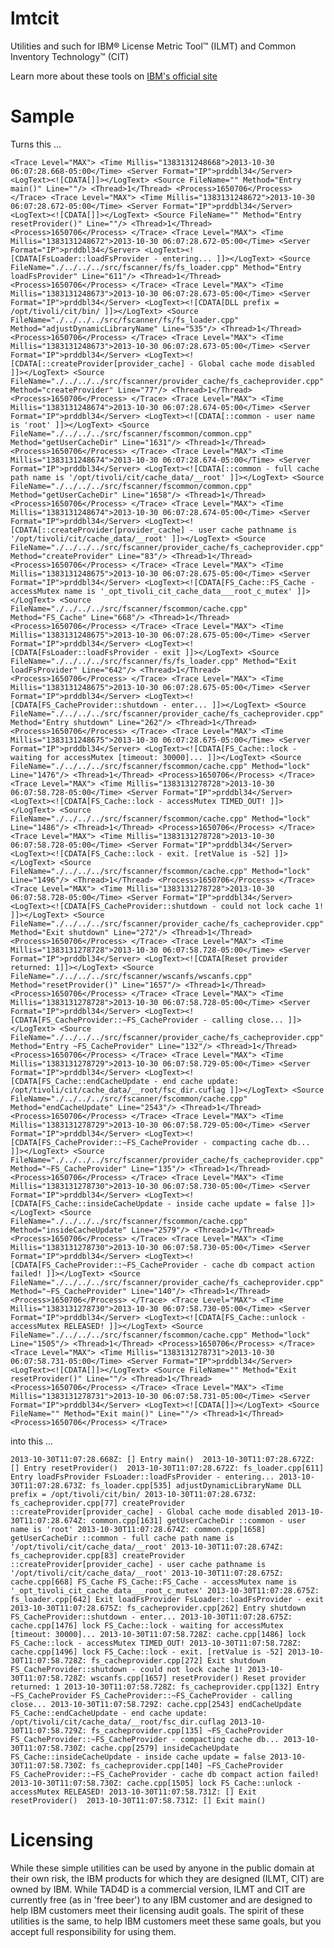lmtcit
======

Utilities and such for IBM® License Metric Tool™ (ILMT) and Common Inventory Technology™ (CIT)

Learn more about these tools on [IBM's official site](http://www-03.ibm.com/software/products/en/licensemetrictool/)


Sample
======
Turns this ...

`<Trace Level="MAX">
 <Time Millis="1383131248668">2013-10-30 06:07:28.668-05:00</Time>
 <Server Format="IP">prddbl34</Server>
 <LogText><![CDATA[]]></LogText>
 <Source FileName="" Method="Entry main()" Line=""/>
 <Thread>1</Thread>
 <Process>1650706</Process>
</Trace>
<Trace Level="MAX">
 <Time Millis="1383131248672">2013-10-30 06:07:28.672-05:00</Time>
 <Server Format="IP">prddbl34</Server>
 <LogText><![CDATA[]]></LogText>
 <Source FileName="" Method="Entry resetProvider()" Line=""/>
 <Thread>1</Thread>
 <Process>1650706</Process>
</Trace>
<Trace Level="MAX">
 <Time Millis="1383131248672">2013-10-30 06:07:28.672-05:00</Time>
 <Server Format="IP">prddbl34</Server>
 <LogText><![CDATA[FsLoader::loadFsProvider - entering...
]]></LogText>
 <Source FileName="./../../../src/fscanner/fs/fs_loader.cpp" Method="Entry loadFsProvider" Line="611"/>
 <Thread>1</Thread>
 <Process>1650706</Process>
</Trace>
<Trace Level="MAX">
 <Time Millis="1383131248673">2013-10-30 06:07:28.673-05:00</Time>
 <Server Format="IP">prddbl34</Server>
 <LogText><![CDATA[DLL prefix = /opt/tivoli/cit/bin/
]]></LogText>
 <Source FileName="./../../../src/fscanner/fs/fs_loader.cpp" Method="adjustDynamicLibraryName" Line="535"/>
 <Thread>1</Thread>
 <Process>1650706</Process>
</Trace>
<Trace Level="MAX">
 <Time Millis="1383131248673">2013-10-30 06:07:28.673-05:00</Time>
 <Server Format="IP">prddbl34</Server>
 <LogText><![CDATA[::createProvider[provider_cache] - Global cache mode disabled
]]></LogText>
 <Source FileName="./../../../src/fscanner/provider_cache/fs_cacheprovider.cpp" Method="createProvider" Line="77"/>
 <Thread>1</Thread>
 <Process>1650706</Process>
</Trace>
<Trace Level="MAX">
 <Time Millis="1383131248674">2013-10-30 06:07:28.674-05:00</Time>
 <Server Format="IP">prddbl34</Server>
 <LogText><![CDATA[::common - user name is 'root'
]]></LogText>
 <Source FileName="./../../../src/fscanner/fscommon/common.cpp" Method="getUserCacheDir" Line="1631"/>
 <Thread>1</Thread>
 <Process>1650706</Process>
</Trace>
<Trace Level="MAX">
 <Time Millis="1383131248674">2013-10-30 06:07:28.674-05:00</Time>
 <Server Format="IP">prddbl34</Server>
 <LogText><![CDATA[::common - full cache path name is '/opt/tivoli/cit/cache_data/__root'
]]></LogText>
 <Source FileName="./../../../src/fscanner/fscommon/common.cpp" Method="getUserCacheDir" Line="1658"/>
 <Thread>1</Thread>
 <Process>1650706</Process>
</Trace>
<Trace Level="MAX">
 <Time Millis="1383131248674">2013-10-30 06:07:28.674-05:00</Time>
 <Server Format="IP">prddbl34</Server>
 <LogText><![CDATA[::createProvider[provider_cache] - user cache pathname is '/opt/tivoli/cit/cache_data/__root'
]]></LogText>
 <Source FileName="./../../../src/fscanner/provider_cache/fs_cacheprovider.cpp" Method="createProvider" Line="83"/>
 <Thread>1</Thread>
 <Process>1650706</Process>
</Trace>
<Trace Level="MAX">
 <Time Millis="1383131248675">2013-10-30 06:07:28.675-05:00</Time>
 <Server Format="IP">prddbl34</Server>
 <LogText><![CDATA[FS_Cache::FS_Cache - accessMutex name is '_opt_tivoli_cit_cache_data___root_c_mutex'
]]></LogText>
 <Source FileName="./../../../src/fscanner/fscommon/cache.cpp" Method="FS_Cache" Line="668"/>
 <Thread>1</Thread>
 <Process>1650706</Process>
</Trace>
<Trace Level="MAX">
 <Time Millis="1383131248675">2013-10-30 06:07:28.675-05:00</Time>
 <Server Format="IP">prddbl34</Server>
 <LogText><![CDATA[FsLoader::loadFsProvider - exit
]]></LogText>
 <Source FileName="./../../../src/fscanner/fs/fs_loader.cpp" Method="Exit loadFsProvider" Line="642"/>
 <Thread>1</Thread>
 <Process>1650706</Process>
</Trace>
<Trace Level="MAX">
 <Time Millis="1383131248675">2013-10-30 06:07:28.675-05:00</Time>
 <Server Format="IP">prddbl34</Server>
 <LogText><![CDATA[FS_CacheProvider::shutdown - enter...
]]></LogText>
 <Source FileName="./../../../src/fscanner/provider_cache/fs_cacheprovider.cpp" Method="Entry shutdown" Line="262"/>
 <Thread>1</Thread>
 <Process>1650706</Process>
</Trace>
<Trace Level="MAX">
 <Time Millis="1383131248675">2013-10-30 06:07:28.675-05:00</Time>
 <Server Format="IP">prddbl34</Server>
 <LogText><![CDATA[FS_Cache::lock - waiting for accessMutex [timeout: 30000]...
]]></LogText>
 <Source FileName="./../../../src/fscanner/fscommon/cache.cpp" Method="lock" Line="1476"/>
 <Thread>1</Thread>
 <Process>1650706</Process>
</Trace>
<Trace Level="MAX">
 <Time Millis="1383131278728">2013-10-30 06:07:58.728-05:00</Time>
 <Server Format="IP">prddbl34</Server>
 <LogText><![CDATA[FS_Cache::lock - accessMutex TIMED_OUT!
]]></LogText>
 <Source FileName="./../../../src/fscanner/fscommon/cache.cpp" Method="lock" Line="1486"/>
 <Thread>1</Thread>
 <Process>1650706</Process>
</Trace>
<Trace Level="MAX">
 <Time Millis="1383131278728">2013-10-30 06:07:58.728-05:00</Time>
 <Server Format="IP">prddbl34</Server>
 <LogText><![CDATA[FS_Cache::lock - exit. [retValue is -52]
]]></LogText>
 <Source FileName="./../../../src/fscanner/fscommon/cache.cpp" Method="lock" Line="1496"/>
 <Thread>1</Thread>
 <Process>1650706</Process>
</Trace>
<Trace Level="MAX">
 <Time Millis="1383131278728">2013-10-30 06:07:58.728-05:00</Time>
 <Server Format="IP">prddbl34</Server>
 <LogText><![CDATA[FS_CacheProvider::shutdown - could not lock cache 1!
]]></LogText>
 <Source FileName="./../../../src/fscanner/provider_cache/fs_cacheprovider.cpp" Method="Exit shutdown" Line="272"/>
 <Thread>1</Thread>
 <Process>1650706</Process>
</Trace>
<Trace Level="MAX">
 <Time Millis="1383131278728">2013-10-30 06:07:58.728-05:00</Time>
 <Server Format="IP">prddbl34</Server>
 <LogText><![CDATA[Reset provider returned: 1]]></LogText>
 <Source FileName="./../../../src/fscanner/wscanfs/wscanfs.cpp" Method="resetProvider()" Line="1657"/>
 <Thread>1</Thread>
 <Process>1650706</Process>
</Trace>
<Trace Level="MAX">
 <Time Millis="1383131278728">2013-10-30 06:07:58.728-05:00</Time>
 <Server Format="IP">prddbl34</Server>
 <LogText><![CDATA[FS_CacheProvider::~FS_CacheProvider - calling close...
]]></LogText>
 <Source FileName="./../../../src/fscanner/provider_cache/fs_cacheprovider.cpp" Method="Entry ~FS_CacheProvider" Line="132"/>
 <Thread>1</Thread>
 <Process>1650706</Process>
</Trace>
<Trace Level="MAX">
 <Time Millis="1383131278729">2013-10-30 06:07:58.729-05:00</Time>
 <Server Format="IP">prddbl34</Server>
 <LogText><![CDATA[FS_Cache::endCacheUpdate - end cache update: /opt/tivoli/cit/cache_data/__root/fsc_dir.cuflag
]]></LogText>
 <Source FileName="./../../../src/fscanner/fscommon/cache.cpp" Method="endCacheUpdate" Line="2543"/>
 <Thread>1</Thread>
 <Process>1650706</Process>
</Trace>
<Trace Level="MAX">
 <Time Millis="1383131278729">2013-10-30 06:07:58.729-05:00</Time>
 <Server Format="IP">prddbl34</Server>
 <LogText><![CDATA[FS_CacheProvider::~FS_CacheProvider - compacting cache db...
]]></LogText>
 <Source FileName="./../../../src/fscanner/provider_cache/fs_cacheprovider.cpp" Method="~FS_CacheProvider" Line="135"/>
 <Thread>1</Thread>
 <Process>1650706</Process>
</Trace>
<Trace Level="MAX">
 <Time Millis="1383131278730">2013-10-30 06:07:58.730-05:00</Time>
 <Server Format="IP">prddbl34</Server>
 <LogText><![CDATA[FS_Cache::insideCacheUpdate - inside cache update = false
]]></LogText>
 <Source FileName="./../../../src/fscanner/fscommon/cache.cpp" Method="insideCacheUpdate" Line="2579"/>
 <Thread>1</Thread>
 <Process>1650706</Process>
</Trace>
<Trace Level="MAX">
 <Time Millis="1383131278730">2013-10-30 06:07:58.730-05:00</Time>
 <Server Format="IP">prddbl34</Server>
 <LogText><![CDATA[FS_CacheProvider::~FS_CacheProvider - cache db compact action failed!
]]></LogText>
 <Source FileName="./../../../src/fscanner/provider_cache/fs_cacheprovider.cpp" Method="~FS_CacheProvider" Line="140"/>
 <Thread>1</Thread>
 <Process>1650706</Process>
</Trace>
<Trace Level="MAX">
 <Time Millis="1383131278730">2013-10-30 06:07:58.730-05:00</Time>
 <Server Format="IP">prddbl34</Server>
 <LogText><![CDATA[FS_Cache::unlock - accessMutex RELEASED!
]]></LogText>
 <Source FileName="./../../../src/fscanner/fscommon/cache.cpp" Method="lock" Line="1505"/>
 <Thread>1</Thread>
 <Process>1650706</Process>
</Trace>
<Trace Level="MAX">
 <Time Millis="1383131278731">2013-10-30 06:07:58.731-05:00</Time>
 <Server Format="IP">prddbl34</Server>
 <LogText><![CDATA[]]></LogText>
 <Source FileName="" Method="Exit resetProvider()" Line=""/>
 <Thread>1</Thread>
 <Process>1650706</Process>
</Trace>
<Trace Level="MAX">
 <Time Millis="1383131278731">2013-10-30 06:07:58.731-05:00</Time>
 <Server Format="IP">prddbl34</Server>
 <LogText><![CDATA[]]></LogText>
 <Source FileName="" Method="Exit main()" Line=""/>
 <Thread>1</Thread>
 <Process>1650706</Process>
</Trace>
`

into this ...

`
2013-10-30T11:07:28.668Z: [] Entry main() 
2013-10-30T11:07:28.672Z: [] Entry resetProvider() 
2013-10-30T11:07:28.672Z: fs_loader.cpp[611] Entry loadFsProvider FsLoader::loadFsProvider - entering...
2013-10-30T11:07:28.673Z: fs_loader.cpp[535] adjustDynamicLibraryName DLL prefix = /opt/tivoli/cit/bin/
2013-10-30T11:07:28.673Z: fs_cacheprovider.cpp[77] createProvider ::createProvider[provider_cache] - Global cache mode disabled
2013-10-30T11:07:28.674Z: common.cpp[1631] getUserCacheDir ::common - user name is 'root'
2013-10-30T11:07:28.674Z: common.cpp[1658] getUserCacheDir ::common - full cache path name is '/opt/tivoli/cit/cache_data/__root'
2013-10-30T11:07:28.674Z: fs_cacheprovider.cpp[83] createProvider ::createProvider[provider_cache] - user cache pathname is '/opt/tivoli/cit/cache_data/__root'
2013-10-30T11:07:28.675Z: cache.cpp[668] FS_Cache FS_Cache::FS_Cache - accessMutex name is '_opt_tivoli_cit_cache_data___root_c_mutex'
2013-10-30T11:07:28.675Z: fs_loader.cpp[642] Exit loadFsProvider FsLoader::loadFsProvider - exit
2013-10-30T11:07:28.675Z: fs_cacheprovider.cpp[262] Entry shutdown FS_CacheProvider::shutdown - enter...
2013-10-30T11:07:28.675Z: cache.cpp[1476] lock FS_Cache::lock - waiting for accessMutex [timeout: 30000]...
2013-10-30T11:07:58.728Z: cache.cpp[1486] lock FS_Cache::lock - accessMutex TIMED_OUT!
2013-10-30T11:07:58.728Z: cache.cpp[1496] lock FS_Cache::lock - exit. [retValue is -52]
2013-10-30T11:07:58.728Z: fs_cacheprovider.cpp[272] Exit shutdown FS_CacheProvider::shutdown - could not lock cache 1!
2013-10-30T11:07:58.728Z: wscanfs.cpp[1657] resetProvider() Reset provider returned: 1
2013-10-30T11:07:58.728Z: fs_cacheprovider.cpp[132] Entry ~FS_CacheProvider FS_CacheProvider::~FS_CacheProvider - calling close...
2013-10-30T11:07:58.729Z: cache.cpp[2543] endCacheUpdate FS_Cache::endCacheUpdate - end cache update: /opt/tivoli/cit/cache_data/__root/fsc_dir.cuflag
2013-10-30T11:07:58.729Z: fs_cacheprovider.cpp[135] ~FS_CacheProvider FS_CacheProvider::~FS_CacheProvider - compacting cache db...
2013-10-30T11:07:58.730Z: cache.cpp[2579] insideCacheUpdate FS_Cache::insideCacheUpdate - inside cache update = false
2013-10-30T11:07:58.730Z: fs_cacheprovider.cpp[140] ~FS_CacheProvider FS_CacheProvider::~FS_CacheProvider - cache db compact action failed!
2013-10-30T11:07:58.730Z: cache.cpp[1505] lock FS_Cache::unlock - accessMutex RELEASED!
2013-10-30T11:07:58.731Z: [] Exit resetProvider() 
2013-10-30T11:07:58.731Z: [] Exit main() 
`

Licensing
=========

While these simple utilities can be used by anyone in the public domain at their own risk,
the IBM products for which they are designed (ILMT, CIT) are owned by IBM. While TAD4D is a 
commercial version, ILMT and CIT are currently free (as in 'free beer') to any IBM customer
and are designed to help IBM customers meet their licensing audit goals. The spirit of these
utilities is the same, to help IBM customers meet these same goals, but you accept full
responsibility for using them.
